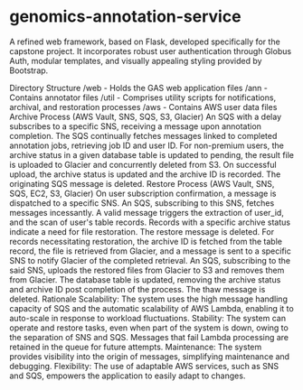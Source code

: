 # genomics-annotation-service

A refined web framework, based on Flask, developed specifically for the capstone project. It incorporates robust user authentication through Globus Auth, modular templates, and visually appealing styling provided by Bootstrap.

Directory Structure
/web - Holds the GAS web application files
/ann - Contains annotator files
/util - Comprises utility scripts for notifications, archival, and restoration processes
/aws - Contains AWS user data files
Archive Process (AWS Vault, SNS, SQS, S3, Glacier)
An SQS with a delay subscribes to a specific SNS, receiving a message upon annotation completion.
The SQS continually fetches messages linked to completed annotation jobs, retrieving job ID and user ID.
For non-premium users, the archive status in a given database table is updated to pending, the result file is uploaded to Glacier and concurrently deleted from S3. On successful upload, the archive status is updated and the archive ID is recorded.
The originating SQS message is deleted.
Restore Process (AWS Vault, SNS, SQS, EC2, S3, Glacier)
On user subscription confirmation, a message is dispatched to a specific SNS.
An SQS, subscribing to this SNS, fetches messages incessantly. A valid message triggers the extraction of user_id, and the scan of user's table records. Records with a specific archive status indicate a need for file restoration.
The restore message is deleted.
For records necessitating restoration, the archive ID is fetched from the table record, the file is retrieved from Glacier, and a message is sent to a specific SNS to notify Glacier of the completed retrieval.
An SQS, subscribing to the said SNS, uploads the restored files from Glacier to S3 and removes them from Glacier.
The database table is updated, removing the archive status and archive ID post completion of the process.
The thaw message is deleted.
Rationale
Scalability: The system uses the high message handling capacity of SQS and the automatic scalability of AWS Lambda, enabling it to auto-scale in response to workload fluctuations.
Stability: The system can operate and restore tasks, even when part of the system is down, owing to the separation of SNS and SQS. Messages that fail Lambda processing are retained in the queue for future attempts.
Maintenance: The system provides visibility into the origin of messages, simplifying maintenance and debugging.
Flexibility: The use of adaptable AWS services, such as SNS and SQS, empowers the application to easily adapt to changes.








